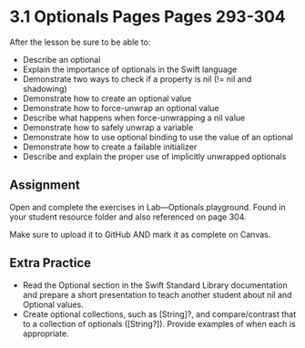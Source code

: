 # 3.1 Optionals Pages Pages 293-304 #

After the lesson be sure to be able to:
- Describe an optional
- Explain the importance of optionals in the Swift language
- Demonstrate two ways to check if a property is nil (!= nil and shadowing)
- Demonstrate how to create an optional value
- Demonstrate how to force-unwrap an optional value
- Describe what happens when force-unwrapping a nil value
- Demonstrate how to safely unwrap a variable
- Demonstrate how to use optional binding to use the value of an optional
- Demonstrate how to create a failable initializer
- Describe and explain the proper use of implicitly unwrapped optionals

## Assignment ##

Open and complete the exercises in Lab—Optionals.playground. Found in your student resource folder and also referenced on page 304.

Make sure to upload it to GitHub AND mark it as complete on Canvas.

## Extra Practice ##

- Read the Optional section in the Swift Standard Library documentation and prepare a short presentation to teach another student about nil and Optional values.
- Create optional collections, such as [String]?, and compare/contrast that to a collection of optionals ([String?]). Provide examples of when each is appropriate.
